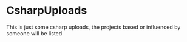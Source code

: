 # CsharpUploads
This is just some csharp uploads, the projects based or influenced by someone will be listed
